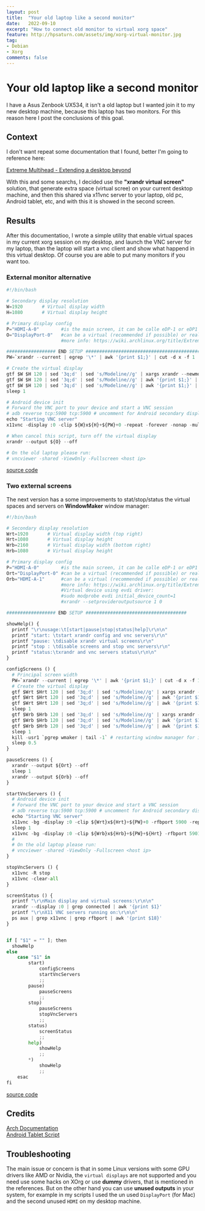 ```yaml
---
layout: post
title:  "Your old laptop like a second monitor"
date:   2022-09-10
excerpt: "How to connect old monitor to virtual xorg space"
feature: http://hpsaturn.com/assets/img/xorg-virtual-monitor.jpg
tag:
- Debian
- Xorg
comments: false
---
```


# Your old laptop like a second monitor

I have a Asus Zenbook UX534, it isn't a old laptop but I wanted join it to my new desktop machine, because this laptop has two monitors. For this reason here I post the conclusions of this goal.


## Context

I don't want repeat some documentation that I found, better I'm going to reference here:

[Extreme Multihead - Extending a desktop beyond](https://wiki.archlinux.org/title/Extreme_Multihead#Extending_a_desktop_beyond_the_local_system)  

With this and some searchs, I decided use the **"xrandr virtual screen"** solution, that generate extra space (virtual scree) on your current desktop machine, and then this shared via x11vnc server to your laptop, old pc, Android tablet, etc, and with this it is showed in the second screen.


## Results

After this documentatioo, I wrote a simple utility that enable virtual spaces in my current xorg session on my desktop, and launch the VNC server for my laptop, than the laptop will start a vnc client and show what happend in this virtual desktop. Of course you are able to put many monitors if you want too.

### External monitor alternative

```python
#!/bin/bash

# Secondary display resolution
W=1920       # Virtual display width
H=1080       # Virtual display height

# Primary display config
P="HDMI-A-0"        #is the main screen, it can be calle eDP-1 or eDP1 depending on the driver
O="DisplayPort-0"   #can be a virtual (recommended if possible) or real output accepted by the xog driver.
                    #more info: https://wiki.archlinux.org/title/Extreme_Multihead#VNC

################## END SETUP #################################################
PW=`xrandr --current | egrep '\*' | awk '{print $1;}' | cut -d x -f 1 | head -n 1`

# Create the virtual display
gtf $W $H 120 | sed '3q;d' | sed 's/Modeline//g' | xargs xrandr --newmode
gtf $W $H 120 | sed '3q;d' | sed 's/Modeline//g' | awk '{print $1;}' | sed 's/^.\(.*\).$/\1/' | xargs xrandr --addmode $O
gtf $W $H 120 | sed '3q;d' | sed 's/Modeline//g' | awk '{print $1;}' | sed 's/^.\(.*\).$/\1/' | xargs xrandr --output $O --right-of $P --mode
sleep 1

# Android device init
# Forward the VNC port to your device and start a VNC session
# adb reverse tcp:5900 tcp:5900 # uncomment for Android secondary display
echo "Starting VNC server"
x11vnc -display :0 -clip ${W}x${H}+${PW}+0 -repeat -forever -nonap -multiptr -noxfixes

# When cancel this script, turn off the virtual display
xrandr --output ${O} --off

# On the old laptop please run:
# vncviewer -shared -ViewOnly -Fullscreen <host ip>
```
[source code](https://gist.github.com/hpsaturn/7b6d15f149eb5bb9bdb19b94b1b34c42)

### Two external screens

The next version has a some improvements to stat/stop/status the virtual spaces and servers on **WindowMaker** window manager:

```python
#!/bin/bash

# Secondary display resolution
Wrt=1920       # Virtual display width (top right)
Hrt=1080       # Virtual display height
Wrb=2160       # Virtual display width (bottom right)
Hrb=1080       # Virtual display height

# Primary display config
P="HDMI-A-0"        #is the main screen, it can be calle eDP-1 or eDP1 depending on the driver
Ort="DisplayPort-0" #can be a virtual (recommended if possible) or real output accepted by the xog driver.
Orb="HDMI-A-1"      #can be a virtual (recommended if possible) or real output accepted by the xog driver.
                    #more info: https://wiki.archlinux.org/title/Extreme_Multihead#VNC
                    #Virtual device using evdi driver:
                    #sudo modprobe evdi initial_device_count=1
                    #xrandr --setprovideroutputsource 1 0

################## END SETUP #####################################

showHelp() {
  printf "\r\nusage:\t[start|pause|stop|status|help]\r\n\n"
  printf "start: \tstart xrandr config and vnc servers\r\n"
  printf "pause: \tdisable xrandr virtual screens\r\n"
  printf "stop : \tdisable screens and stop vnc servers\r\n"
  printf "status:\txrandr and vnc servers status\r\n\n"
}

configScreens () {
  # Principal screen width
  PW=`xrandr --current | egrep '\*' | awk '{print $1;}' | cut -d x -f 1 | head -n 1`
  # Create the virtual display
  gtf $Wrt $Hrt 120 | sed '3q;d' | sed 's/Modeline//g' | xargs xrandr --newmode
  gtf $Wrt $Hrt 120 | sed '3q;d' | sed 's/Modeline//g' | awk '{print $1;}' | sed 's/^.\(.*\).$/\1/' | xargs xrandr --addmode $Ort
  gtf $Wrt $Hrt 120 | sed '3q;d' | sed 's/Modeline//g' | awk '{print $1;}' | sed 's/^.\(.*\).$/\1/' | xargs xrandr --output $Ort --right-of $P --mode
  sleep 1
  gtf $Wrb $Hrb 120 | sed '3q;d' | sed 's/Modeline//g' | xargs xrandr --newmode
  gtf $Wrb $Hrb 120 | sed '3q;d' | sed 's/Modeline//g' | awk '{print $1;}' | sed 's/^.\(.*\).$/\1/' | xargs xrandr --addmode $Orb
  gtf $Wrb $Hrb 120 | sed '3q;d' | sed 's/Modeline//g' | awk '{print $1;}' | sed 's/^.\(.*\).$/\1/' | xargs xrandr --output $Orb --below $Ort --mode
  sleep 1
  kill -usr1 `pgrep wmaker | tail -1` # restarting window manager for it recognize the new setup
  sleep 0.5
}

pauseScreens () {
  xrandr --output ${Ort} --off
  sleep 1
  xrandr --output ${Orb} --off
}

startVncServers () {
  # Android device init
  # Forward the VNC port to your device and start a VNC session
  # adb reverse tcp:5900 tcp:5900 # uncomment for Android secondary display
  echo "Starting VNC server"
  x11vnc -bg -display :0 -clip ${Wrt}x${Hrt}+${PW}+0 -rfbport 5900 -repeat -forever -nonap -multiptr -noxfixes
  sleep 1
  x11vnc -bg -display :0 -clip ${Wrb}x${Hrb}+${PW}+${Hrt} -rfbport 5901 -repeat -forever -nonap -multiptr -noxfixes
  #
  # On the old laptop please run:
  # vncviewer -shared -ViewOnly -Fullscreen <host ip>
}

stopVncServers () {
  x11vnc -R stop
  x11vnc -clear-all
}

screenStatus () {
  printf "\r\nMain display and virtual screens:\r\n\n"
  xrandr --display :0 | grep connected | awk '{print $1}'
  printf "\r\nX11 VNC servers running on:\r\n\n"
  ps aux | grep x11vnc | grep rfbport | awk '{print $18}'
}


if [ "$1" = "" ]; then
  showHelp
else
    case "$1" in
        start)
            configScreens
            startVncServers
            ;;
        pause)
            pauseScreens
            ;;
        stop)
            pauseScreens
            stopVncServers
            ;;
        status)
            screenStatus
            ;;
        help)
            showHelp
            ;;
        *)
            showHelp
            ;;
    esac
fi
```

[source code](https://github.com/hpsaturn/linux_scripts/blob/master/virtual_screens)

## Credits

[Arch Documentation](https://wiki.archlinux.org/title/Extreme_Multihead)  
[Android Tablet Script](https://gist.github.com/8bitbuddhist/7ab180286d6eb7fdc68d374063814175)

## Troubleshooting

The main issue or concern is that in some Linux versions with some GPU drivers like AMD or Nvidia, the `virtual displays` are not supported and you need use some hacks on XOrg or use **dummy** drivers, that is mentioned in the references. But on the other hand you can use **unused outputs** in your system, for example in my scripts I used the un used `DisplayPort` (for Mac) and the second unused `HDMI` on my desktop machine.